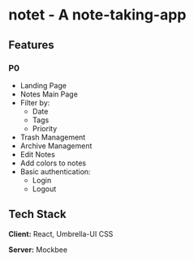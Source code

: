 # notet - A note-taking-app

## Features

### P0

- Landing Page
- Notes Main Page
- Filter by:
  - Date
  - Tags
  - Priority
- Trash Management
- Archive Management
- Edit Notes
- Add colors to notes
- Basic authentication:
  - Login
  - Logout

## Tech Stack

**Client:** React, Umbrella-UI CSS

**Server:** Mockbee

